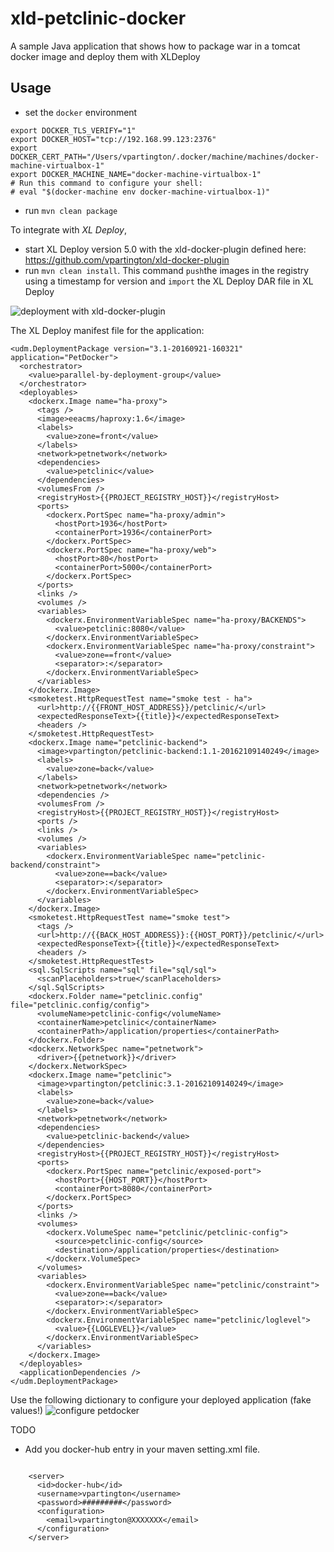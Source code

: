 # xld-petclinic-docker
A sample Java application that shows how to package war in a tomcat docker image and deploy them with XLDeploy

## Usage
* set the `docker` environment

```
export DOCKER_TLS_VERIFY="1"
export DOCKER_HOST="tcp://192.168.99.123:2376"
export DOCKER_CERT_PATH="/Users/vpartington/.docker/machine/machines/docker-machine-virtualbox-1"
export DOCKER_MACHINE_NAME="docker-machine-virtualbox-1"
# Run this command to configure your shell:
# eval "$(docker-machine env docker-machine-virtualbox-1)"
```

* run `mvn clean package`

To integrate with *XL Deploy*,
* start XL Deploy version 5.0 with the xld-docker-plugin defined here: https://github.com/vpartington/xld-docker-plugin
* run `mvn clean install`. This command `push`the images in the registry
  using a timestamp for version and `import` the XL Deploy DAR file in XL Deploy

![deployment with xld-docker-plugin](docker_deployment.png)


The XL Deploy manifest file for the application:

``` 
<udm.DeploymentPackage version="3.1-20160921-160321" application="PetDocker">
  <orchestrator>
    <value>parallel-by-deployment-group</value>
  </orchestrator>
  <deployables>
    <dockerx.Image name="ha-proxy">
      <tags />
      <image>eeacms/haproxy:1.6</image>
      <labels>
        <value>zone=front</value>
      </labels>
      <network>petnetwork</network>
      <dependencies>
        <value>petclinic</value>
      </dependencies>
      <volumesFrom />
      <registryHost>{{PROJECT_REGISTRY_HOST}}</registryHost>
      <ports>
        <dockerx.PortSpec name="ha-proxy/admin">
          <hostPort>1936</hostPort>
          <containerPort>1936</containerPort>
        </dockerx.PortSpec>
        <dockerx.PortSpec name="ha-proxy/web">
          <hostPort>80</hostPort>
          <containerPort>5000</containerPort>
        </dockerx.PortSpec>
      </ports>
      <links />
      <volumes />
      <variables>
        <dockerx.EnvironmentVariableSpec name="ha-proxy/BACKENDS">
          <value>petclinic:8080</value>
        </dockerx.EnvironmentVariableSpec>
        <dockerx.EnvironmentVariableSpec name="ha-proxy/constraint">
          <value>zone==front</value>
          <separator>:</separator>
        </dockerx.EnvironmentVariableSpec>
      </variables>
    </dockerx.Image>
    <smoketest.HttpRequestTest name="smoke test - ha">
      <url>http://{{FRONT_HOST_ADDRESS}}/petclinic/</url>
      <expectedResponseText>{{title}}</expectedResponseText>
      <headers />
    </smoketest.HttpRequestTest>
    <dockerx.Image name="petclinic-backend">
      <image>vpartington/petclinic-backend:1.1-20162109140249</image>
      <labels>
        <value>zone=back</value>
      </labels>
      <network>petnetwork</network>
      <dependencies />
      <volumesFrom />
      <registryHost>{{PROJECT_REGISTRY_HOST}}</registryHost>
      <ports />
      <links />
      <volumes />
      <variables>
        <dockerx.EnvironmentVariableSpec name="petclinic-backend/constraint">
          <value>zone==back</value>
          <separator>:</separator>
        </dockerx.EnvironmentVariableSpec>
      </variables>
    </dockerx.Image>
    <smoketest.HttpRequestTest name="smoke test">
      <tags />
      <url>http://{{BACK_HOST_ADDRESS}}:{{HOST_PORT}}/petclinic/</url>
      <expectedResponseText>{{title}}</expectedResponseText>
      <headers />
    </smoketest.HttpRequestTest>
    <sql.SqlScripts name="sql" file="sql/sql">
      <scanPlaceholders>true</scanPlaceholders>
    </sql.SqlScripts>
    <dockerx.Folder name="petclinic.config" file="petclinic.config/config">
      <volumeName>petclinic-config</volumeName>
      <containerName>petclinic</containerName>
      <containerPath>/application/properties</containerPath>
    </dockerx.Folder>
    <dockerx.NetworkSpec name="petnetwork">
      <driver>{{petnetwork}}</driver>
    </dockerx.NetworkSpec>
    <dockerx.Image name="petclinic">
      <image>vpartington/petclinic:3.1-20162109140249</image>
      <labels>
        <value>zone=back</value>
      </labels>
      <network>petnetwork</network>
      <dependencies>
        <value>petclinic-backend</value>
      </dependencies>
      <registryHost>{{PROJECT_REGISTRY_HOST}}</registryHost>
      <ports>
        <dockerx.PortSpec name="petclinic/exposed-port">
          <hostPort>{{HOST_PORT}}</hostPort>
          <containerPort>8080</containerPort>
        </dockerx.PortSpec>
      </ports>
      <links />
      <volumes>
        <dockerx.VolumeSpec name="petclinic/petclinic-config">
          <source>petclinic-config</source>
          <destination>/application/properties</destination>
        </dockerx.VolumeSpec>
      </volumes>
      <variables>
        <dockerx.EnvironmentVariableSpec name="petclinic/constraint">
          <value>zone==back</value>
          <separator>:</separator>
        </dockerx.EnvironmentVariableSpec>
        <dockerx.EnvironmentVariableSpec name="petclinic/loglevel">
          <value>{{LOGLEVEL}}</value>
        </dockerx.EnvironmentVariableSpec>
      </variables>
    </dockerx.Image>
  </deployables>
  <applicationDependencies />
</udm.DeploymentPackage>

```

Use the following dictionary to configure your deployed application (fake values!)
![configure petdocker](petdocker_dictionary.png)


TODO
* Add you docker-hub entry in your maven setting.xml file.
```

    <server>
      <id>docker-hub</id>
      <username>vpartington</username>
      <password>#########</password>
      <configuration>
        <email>vpartington@XXXXXXX</email>
      </configuration>
    </server>

```